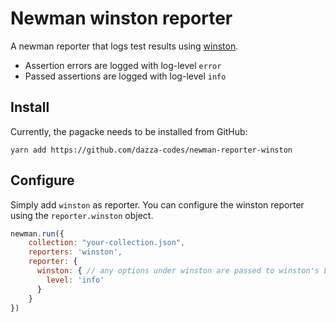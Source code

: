 # Newman winston reporter

A newman reporter that logs test results using
[winston](https://www.npmjs.com/package/winston).

- Assertion errors are logged with log-level `error`
- Passed assertions are logged with log-level `info`

## Install

Currently, the pagacke needs to be installed from GitHub:

```
yarn add https://github.com/dazza-codes/newman-reporter-winston
```

## Configure

Simply add `winston` as reporter. You can configure the winston
reporter using the `reporter.winston` object. 

```js
newman.run({
    collection: "your-collection.json",
    reporters: 'winston',
    reporter: {
      winston: { // any options under winston are passed to winston's Logger constructor 
        level: 'info'
      }
    }
})
```
